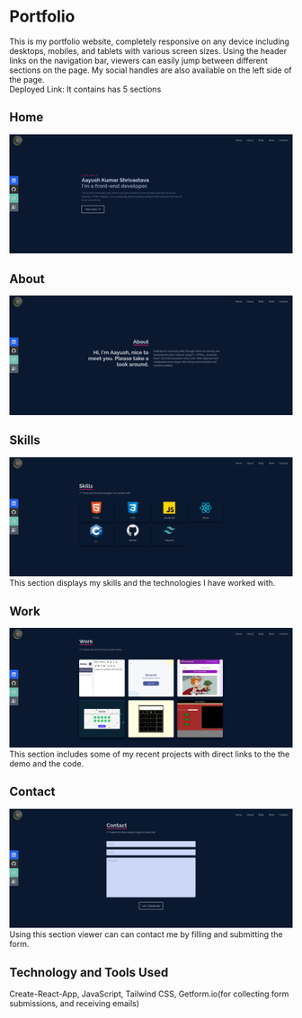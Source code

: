 # Portfolio

This is my portfolio website, completely responsive on any device including desktops, mobiles, and tablets with various screen sizes. Using the header links on the navigation bar, viewers can easily jump between different sections on the page. My social handles are also available on the left side of the page.<br>
Deployed Link: 
It contains has 5 sections
## Home
![Screenshot](./src/assets/home.png) 
## About
![Screenshot](./src/assets/about.png)
## Skills
![Screenshot](./src/assets/skills.png)
This section displays my skills and the technologies I have worked with.
## Work
![Screenshot](./src/assets/work.png)
This section includes some of my recent projects with direct links to the the demo and the code.
## Contact
![Screenshot](./src/assets/contact.png)
Using this section viewer can can contact me by filling and submitting the form.

## Technology and Tools Used
Create-React-App, JavaScript, Tailwind CSS, Getform.io(for collecting form submissions, and receiving emails)